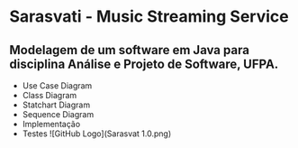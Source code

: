 # Sarasvati - Music Streaming Service
## Modelagem de um software em Java para disciplina Análise e Projeto de Software, UFPA. 
* Use Case Diagram
* Class Diagram
* Statchart Diagram
* Sequence Diagram
* Implementação
* Testes
![GitHub Logo](Sarasvat 1.0.png)

